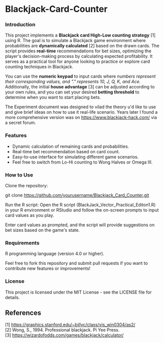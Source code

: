 # Blackjack-Card-Counter

### Introduction
This project implements a **Blackjack card High-Low counting strategy** [1] using R. The goal is to simulate a Blackjack game environment where probabilities are **dynamically calculated** [2] based on the drawn cards. The script provides **real-time** recommendations for bet sizes, optimizing the player's decision-making process by calculating expected profitability. It serves as a practical tool for anyone looking to practice or explore card counting techniques in Blackjack.

You can use the **numeric keypad** to input cards where *numbers represent their corresponding values, and "." represents 10, J, Q, K, and Ace.* Additionally, the initial **house advantage** [3] can be adjusted according to your own rules, and you can set your desired **betting threshold** to determine when you want to start placing bets.  

The Experiment document was designed to vilad the theory u'd like to use and give brief ideas on how to use it real-life scenario. Years later I found a more comprehensive version was on https://www.blackjack-hack.com/ via a secret forum. 

### Features
* Dynamic calculation of remaining cards and probabilities.    
* Real-time bet recommendation based on card count.  
* Easy-to-use interface for simulating different game scenarios.
* Feel free to switch from Lo-Hi counting to Wong Halves or Omega III.

### How to Use
Clone the repository:

git clone https://github.com/yourusername/Blackjack_Card_Counter.git

Run the R script: Open the R script (BlackJack_Vector_Practical_Editon1.R) in your R environment or RStudio and follow the on-screen prompts to input card values as you play.

Enter card values as prompted, and the script will provide suggestions on bet sizes based on the game's state.

### Requirements
R programming language (version 4.0 or higher).

Feel free to fork this repository and submit pull requests if you want to contribute new features or improvements!

### License
This project is licensed under the MIT License - see the LICENSE file for details.

## References
[1] https://graphics.stanford.edu/~billyc/class/vis_win0304/as2/   
[2] Wong, S., 1994. Professional blackjack. Pi Yee Press.   
[3] https://wizardofodds.com/games/blackjack/calculator/    
